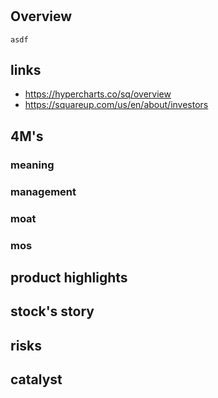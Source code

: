 # <ticker>

## Overview
```
asdf
```

## links
- https://hypercharts.co/sq/overview
- https://squareup.com/us/en/about/investors

## 4M's
### meaning

### management

### moat

### mos

## product highlights

## stock's story

## risks

## catalyst
